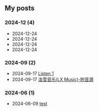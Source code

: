 ## My posts  
### **2024-12** (4)  
- 2024-12-24 [](https://red-signals.github.io/lifes/2024/12/24/%E5%BD%B1%E8%A7%86/%E5%BD%B1%E8%A7%86/)  
- 2024-12-24 [](https://red-signals.github.io/lifes/2024/12/24/%E9%9F%B3%E4%B9%90/%E9%9F%B3%E4%B9%90/)  
- 2024-12-24 [](https://red-signals.github.io/lifes/2024/12/24/%E7%94%9F%E6%B4%BB/%E7%94%9F%E6%B4%BB/)  
- 2024-12-24 [](https://red-signals.github.io/lifes/2024/12/24/%E6%B8%B8%E6%88%8F/%E6%B8%B8%E6%88%8F/)  
  
  
### **2024-09** (2)  
- 2024-09-17 [Listen 1](https://red-signals.github.io/lifes/2024/09/17/%E9%9F%B3%E4%B9%90/%E5%B7%A5%E5%85%B7/Listen%201/)  
- 2024-09-17 [洛雪音乐(LX Music)-附音源](https://red-signals.github.io/lifes/2024/09/17/%E9%9F%B3%E4%B9%90/%E5%B7%A5%E5%85%B7/%E6%B4%9B%E9%9B%AA%E9%9F%B3%E4%B9%90(LX%20Music)-%E9%99%84%E9%9F%B3%E6%BA%90/)  
  
  
### **2024-06** (1)  
- 2024-06-09 [test](https://red-signals.github.io/lifes/2024/06/09/test/)  
  
